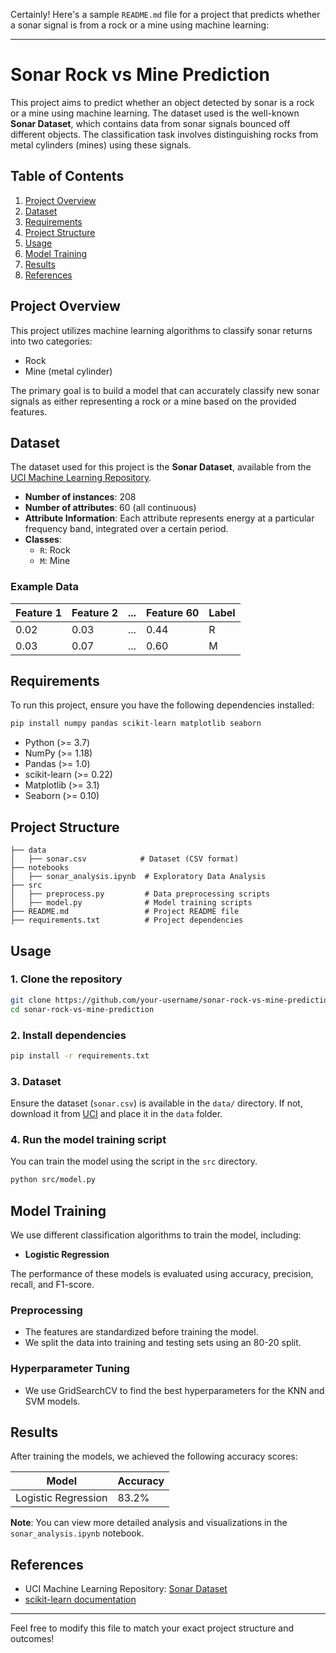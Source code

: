 Certainly! Here's a sample `README.md` file for a project that predicts whether a sonar signal is from a rock or a mine using machine learning:

---

# Sonar Rock vs Mine Prediction

This project aims to predict whether an object detected by sonar is a rock or a mine using machine learning. The dataset used is the well-known **Sonar Dataset**, which contains data from sonar signals bounced off different objects. The classification task involves distinguishing rocks from metal cylinders (mines) using these signals.

## Table of Contents

1. [Project Overview](#project-overview)
2. [Dataset](#dataset)
3. [Requirements](#requirements)
4. [Project Structure](#project-structure)
5. [Usage](#usage)
6. [Model Training](#model-training)
7. [Results](#results)
8. [References](#references)

## Project Overview

This project utilizes machine learning algorithms to classify sonar returns into two categories:
- Rock
- Mine (metal cylinder)

The primary goal is to build a model that can accurately classify new sonar signals as either representing a rock or a mine based on the provided features.

## Dataset

The dataset used for this project is the **Sonar Dataset**, available from the [UCI Machine Learning Repository](https://archive.ics.uci.edu/ml/datasets/connectionist+bench+%28sonar,+mines+vs.+rocks%29).

- **Number of instances**: 208
- **Number of attributes**: 60 (all continuous)
- **Attribute Information**: Each attribute represents energy at a particular frequency band, integrated over a certain period.
- **Classes**: 
  - `R`: Rock
  - `M`: Mine

### Example Data

| Feature 1 | Feature 2 | ... | Feature 60 | Label |
|-----------|-----------|-----|------------|-------|
| 0.02      | 0.03      | ... | 0.44       | R     |
| 0.03      | 0.07      | ... | 0.60       | M     |

## Requirements

To run this project, ensure you have the following dependencies installed:

```bash
pip install numpy pandas scikit-learn matplotlib seaborn
```

- Python (>= 3.7)
- NumPy (>= 1.18)
- Pandas (>= 1.0)
- scikit-learn (>= 0.22)
- Matplotlib (>= 3.1)
- Seaborn (>= 0.10)

## Project Structure

```
├── data
│   ├── sonar.csv            # Dataset (CSV format)
├── notebooks
│   ├── sonar_analysis.ipynb  # Exploratory Data Analysis
├── src
│   ├── preprocess.py         # Data preprocessing scripts
│   ├── model.py              # Model training scripts
├── README.md                 # Project README file
├── requirements.txt          # Project dependencies
```

## Usage

### 1. Clone the repository
```bash
git clone https://github.com/your-username/sonar-rock-vs-mine-prediction.git
cd sonar-rock-vs-mine-prediction
```

### 2. Install dependencies
```bash
pip install -r requirements.txt
```

### 3. Dataset
Ensure the dataset (`sonar.csv`) is available in the `data/` directory. If not, download it from [UCI](https://archive.ics.uci.edu/ml/datasets/connectionist+bench+%28sonar,+mines+vs.+rocks%29) and place it in the `data` folder.

### 4. Run the model training script
You can train the model using the script in the `src` directory.

```bash
python src/model.py
```

## Model Training

We use different classification algorithms to train the model, including:
- **Logistic Regression**

The performance of these models is evaluated using accuracy, precision, recall, and F1-score.

### Preprocessing
- The features are standardized before training the model.
- We split the data into training and testing sets using an 80-20 split.

### Hyperparameter Tuning
- We use GridSearchCV to find the best hyperparameters for the KNN and SVM models.

## Results

After training the models, we achieved the following accuracy scores:

| Model                 | Accuracy |
|-----------------------|----------|
| Logistic Regression    | 83.2%    |

**Note**: You can view more detailed analysis and visualizations in the `sonar_analysis.ipynb` notebook.

## References

- UCI Machine Learning Repository: [Sonar Dataset](https://archive.ics.uci.edu/ml/datasets/connectionist+bench+%28sonar,+mines+vs.+rocks%29)
- [scikit-learn documentation](https://scikit-learn.org/stable/)

---

Feel free to modify this file to match your exact project structure and outcomes!
